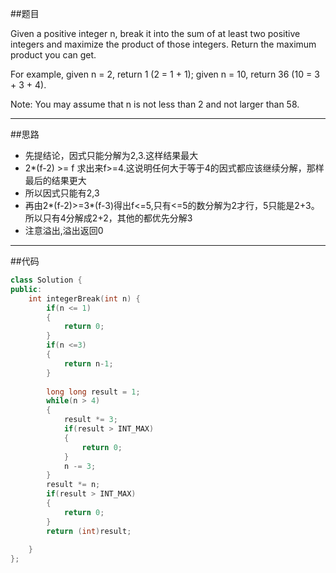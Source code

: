 ##题目

Given a positive integer n, break it into the sum of at least two positive integers and maximize the product of those integers. Return the maximum product you can get.

For example, given n = 2, return 1 (2 = 1 + 1); given n = 10, return 36 (10 = 3 + 3 + 4).

Note: You may assume that n is not less than 2 and not larger than 58.

------

##思路

- 先提结论，因式只能分解为2,3.这样结果最大
- 2*(f-2) >= f 求出来f>=4.这说明任何大于等于4的因式都应该继续分解，那样最后的结果更大
- 所以因式只能有2,3
- 再由2*(f-2)>=3*(f-3)得出f<=5,只有<=5的数分解为2才行，5只能是2+3。所以只有4分解成2+2，其他的都优先分解3
- 注意溢出,溢出返回0

------

##代码

```cpp
class Solution {
public:
    int integerBreak(int n) {
        if(n <= 1)
        {
            return 0;
        }
        if(n <=3)
        {
            return n-1;
        }
        
        long long result = 1;
        while(n > 4)
        {
            result *= 3;
            if(result > INT_MAX)
            {
                return 0;
            }
            n -= 3;
        }
        result *= n;
        if(result > INT_MAX)
        {
            return 0;
        }
        return (int)result;
        
    }
};
```
